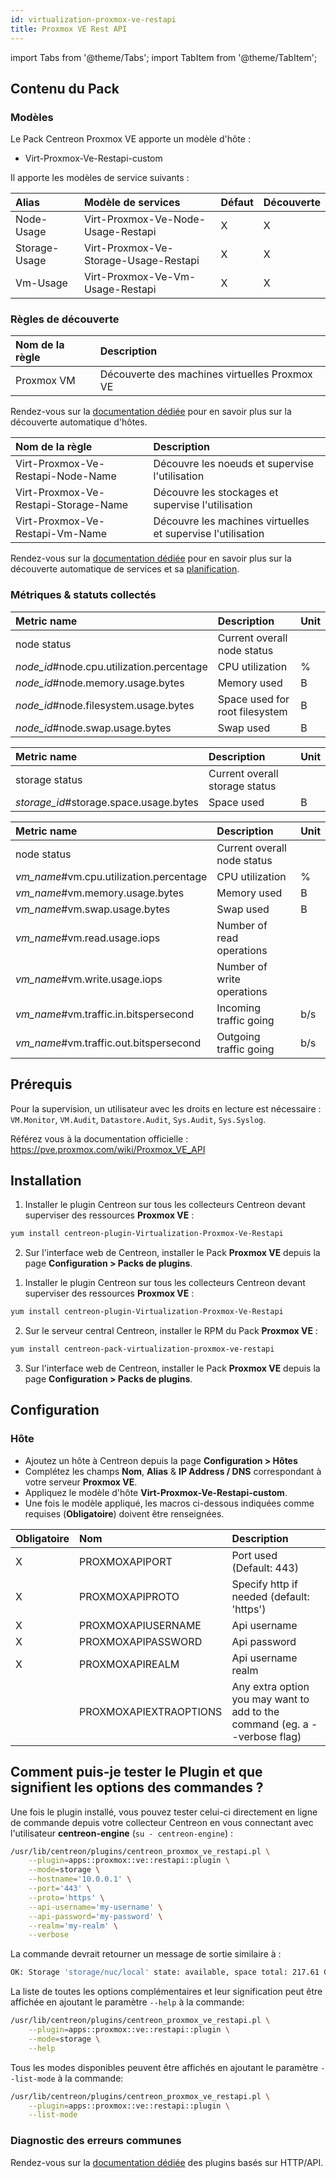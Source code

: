 ```yaml
---
id: virtualization-proxmox-ve-restapi
title: Proxmox VE Rest API
---
```

import Tabs from '@theme/Tabs';
import TabItem from '@theme/TabItem';

## Contenu du Pack

### Modèles

Le Pack Centreon Proxmox VE apporte un modèle d'hôte :
* Virt-Proxmox-Ve-Restapi-custom

Il apporte les modèles de service suivants :

| Alias         | Modèle de services                    | Défaut | Découverte |
|:--------------|:--------------------------------------|:--------|:----------|
| Node-Usage    | Virt-Proxmox-Ve-Node-Usage-Restapi    | X       | X         |
| Storage-Usage | Virt-Proxmox-Ve-Storage-Usage-Restapi | X       | X         |
| Vm-Usage      | Virt-Proxmox-Ve-Vm-Usage-Restapi      | X       | X         |

### Règles de découverte

<Tabs groupId="sync">
<TabItem value="Host" label="Host">

| Nom de la règle    | Description                                   |
|:-------------------|:----------------------------------------------|
| Proxmox VM         | Découverte des machines virtuelles Proxmox VE |

Rendez-vous sur la [documentation dédiée](/docs/monitoring/discovery/hosts-discovery)
pour en savoir plus sur la découverte automatique d'hôtes.

</TabItem>
<TabItem value="Service" label="Service">

| Nom de la règle                      | Description                                                 |
|:-------------------------------------|:------------------------------------------------------------|
| Virt-Proxmox-Ve-Restapi-Node-Name    | Découvre les noeuds et supervise l'utilisation              |
| Virt-Proxmox-Ve-Restapi-Storage-Name | Découvre les stockages et supervise l'utilisation           |
| Virt-Proxmox-Ve-Restapi-Vm-Name      | Découvre les machines virtuelles et supervise l'utilisation |

Rendez-vous sur la [documentation dédiée](/docs/monitoring/discovery/services-discovery)
pour en savoir plus sur la découverte automatique de services et sa [planification](https://docs.centreon.com/fr/docs/monitoring/discovery/services-discovery/#r%C3%A8gles-de-d%C3%A9couverte).

</TabItem>
</Tabs>

### Métriques & statuts collectés

<Tabs groupId="sync">
<TabItem value="Node-Usage" label="Node-Usage">

| Metric name                               | Description                    | Unit  |
| :---------------------------------------- | :----------------------------- | :---- |
| node status                               | Current overall node status    |       |
| *node_id*#node.cpu.utilization.percentage | CPU utilization                | %     |
| *node_id*#node.memory.usage.bytes         | Memory used                    | B     |
| *node_id*#node.filesystem.usage.bytes     | Space used for root filesystem | B     |
| *node_id*#node.swap.usage.bytes           | Swap used                      | B     |

</TabItem>
<TabItem value="Storage-Usage" label="Storage-Usage">

| Metric name                            | Description                    | Unit  |
| :------------------------------------- | :----------------------------- | :---- |
| storage status                         | Current overall storage status |       |
| *storage_id*#storage.space.usage.bytes | Space used                     | B     |

</TabItem>
<TabItem value="Vm-Usage" label="Vm-Usage">

| Metric name                             | Description                    | Unit  |
| :-------------------------------------- | :----------------------------- | :---- |
| node status                             | Current overall node status    |       |
| *vm_name*#vm.cpu.utilization.percentage | CPU utilization                | %     |
| *vm_name*#vm.memory.usage.bytes         | Memory used                    | B     |
| *vm_name*#vm.swap.usage.bytes           | Swap used                      | B     |
| *vm_name*#vm.read.usage.iops            | Number of read operations      |       |
| *vm_name*#vm.write.usage.iops           | Number of write operations     |       |
| *vm_name*#vm.traffic.in.bitspersecond   | Incoming traffic going         | b/s   |
| *vm_name*#vm.traffic.out.bitspersecond  | Outgoing traffic going         | b/s   |

</TabItem>
</Tabs>

## Prérequis

Pour la supervision, un utilisateur avec les droits en lecture est nécessaire : `VM.Monitor`, `VM.Audit`, `Datastore.Audit`, `Sys.Audit`, `Sys.Syslog`.

Référez vous à la documentation officielle : https://pve.proxmox.com/wiki/Proxmox_VE_API

## Installation

<Tabs groupId="sync">
<TabItem value="Online License" label="Online License">

1. Installer le plugin Centreon sur tous les collecteurs Centreon devant superviser des ressources **Proxmox VE** :

```bash
yum install centreon-plugin-Virtualization-Proxmox-Ve-Restapi
```

2. Sur l'interface web de Centreon, installer le Pack **Proxmox VE** depuis la page **Configuration > Packs de plugins**.

</TabItem>

<TabItem value="Offline License" label="Offline License">

1. Installer le plugin Centreon sur tous les collecteurs Centreon devant superviser des ressources **Proxmox VE** :

```bash
yum install centreon-plugin-Virtualization-Proxmox-Ve-Restapi
```

2. Sur le serveur central Centreon, installer le RPM du Pack **Proxmox VE** :

```bash
yum install centreon-pack-virtualization-proxmox-ve-restapi
```

3. Sur l'interface web de Centreon, installer le Pack **Proxmox VE** depuis la page **Configuration > Packs de plugins**.

</TabItem>
</Tabs>

## Configuration

### Hôte

* Ajoutez un hôte à Centreon depuis la page **Configuration > Hôtes**
* Complétez les champs **Nom**, **Alias** & **IP Address / DNS** correspondant à votre serveur **Proxmox VE**.
* Appliquez le modèle d'hôte **Virt-Proxmox-Ve-Restapi-custom**.
* Une fois le modèle appliqué, les macros ci-dessous indiquées comme requises (**Obligatoire**) doivent être renseignées.


| Obligatoire | Nom                    | Description                                                                |
| :---------- | :--------------------- | :------------------------------------------------------------------------- |
| X           | PROXMOXAPIPORT         | Port used (Default: 443)                                                   |
| X           | PROXMOXAPIPROTO        | Specify http if needed (default: 'https')                                  |
| X           | PROXMOXAPIUSERNAME     | Api username                                                               |
| X           | PROXMOXAPIPASSWORD     | Api password                                                               |
| X           | PROXMOXAPIREALM        | Api username realm                                                         |
|             | PROXMOXAPIEXTRAOPTIONS | Any extra option you may want to add to the command (eg. a --verbose flag) |

## Comment puis-je tester le Plugin et que signifient les options des commandes ? 

Une fois le plugin installé, vous pouvez tester celui-ci directement en ligne
de commande depuis votre collecteur Centreon en vous connectant avec
l'utilisateur **centreon-engine** (`su - centreon-engine`) :

```bash
/usr/lib/centreon/plugins/centreon_proxmox_ve_restapi.pl \
    --plugin=apps::proxmox::ve::restapi::plugin \
    --mode=storage \
    --hostname='10.0.0.1' \
    --port='443' \
    --proto='https' \
    --api-username='my-username' \
    --api-password='my-password' \
    --realm='my-realm' \
    --verbose
```

La commande devrait retourner un message de sortie similaire à :

```bash
OK: Storage 'storage/nuc/local' state: available, space total: 217.61 GB used: 145.86 GB (67.03%) free: 71.76 GB (32.97%) | 'storage/nuc/local#storage.space.usage.bytes'=156610641920B;;;0;233658822656
```

La liste de toutes les options complémentaires et leur signification peut être
affichée en ajoutant le paramètre `--help` à la commande:

```bash
/usr/lib/centreon/plugins/centreon_proxmox_ve_restapi.pl \
    --plugin=apps::proxmox::ve::restapi::plugin \
    --mode=storage \
    --help
```

Tous les modes disponibles peuvent être affichés en ajoutant le paramètre 
`--list-mode` à la commande:

```bash
/usr/lib/centreon/plugins/centreon_proxmox_ve_restapi.pl \
    --plugin=apps::proxmox::ve::restapi::plugin \
    --list-mode
```

### Diagnostic des erreurs communes

Rendez-vous sur la [documentation dédiée](../getting-started/how-to-guides/troubleshooting-plugins.md#http-and-api-checks)
des plugins basés sur HTTP/API.
